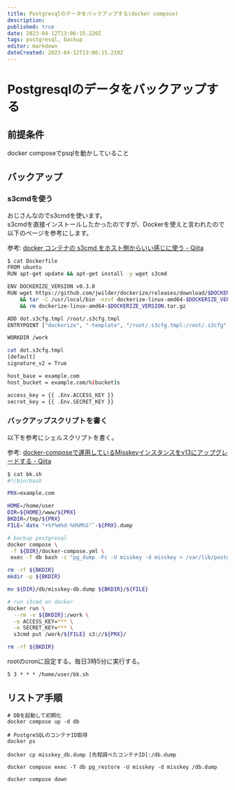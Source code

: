 ```yaml
---
title: Postgresqlのデータをバックアップする(docker compose)
description: 
published: true
date: 2023-04-12T13:06:15.220Z
tags: postgresql, backup
editor: markdown
dateCreated: 2023-04-12T13:06:15.219Z
---
```


# Postgresqlのデータをバックアップする

## 前提条件

docker composeでpsqlを動かしていること

## バックアップ

### s3cmdを使う

おじさんなのでs3cmdを使います。  
s3cmdを直接インストールしたかったのですが、Dockerを使えと言われたので以下のページを参考にします。

参考: [docker コンテナの s3cmd をホスト側からいい感じに使う - Qiita](https://qiita.com/tily/items/1c1965937e85d9e2db52)

```sh
$ cat Dockerfile 
FROM ubuntu
RUN apt-get update && apt-get install -y wget s3cmd

ENV DOCKERIZE_VERSION v0.3.0
RUN wget https://github.com/jwilder/dockerize/releases/download/$DOCKERIZE_VERSION/dockerize-linux-amd64-$DOCKERIZE_VERSION.tar.gz \
    && tar -C /usr/local/bin -xzvf dockerize-linux-amd64-$DOCKERIZE_VERSION.tar.gz \
    && rm dockerize-linux-amd64-$DOCKERIZE_VERSION.tar.gz

ADD dot.s3cfg.tmpl /root/.s3cfg.tmpl
ENTRYPOINT ["dockerize", "-template", "/root/.s3cfg.tmpl:/root/.s3cfg", "s3cmd"]

WORKDIR /work
```

```sh
cat dot.s3cfg.tmpl 
[default]
signature_v2 = True

host_base = example.com
host_bucket = example.com/%(bucket)s

access_key = {{ .Env.ACCESS_KEY }}
secret_key = {{ .Env.SECRET_KEY }}
```

### バックアップスクリプトを書く

以下を参考にシェルスクリプトを書く。

参考: [docker-composeで運用しているMisskeyインスタンスをv13にアップグレードする - Qiita](https://qiita.com/nexryai/items/a1a4d07fce338796535b)

```sh
$ cat bk.sh 
#!/bin/bash

PRX=example.com

HOME=/home/user
DIR=${HOME}/www/${PRX}
BKDIR=/tmp/${PRX}
FILE=`date "+%Y%m%d-%H%M%S"`-${PRX}.dump

# backup postgresql
docker compose \
 -f ${DIR}/docker-compose.yml \
 exec -T db bash -c "pg_dump -Fc -U misskey -d misskey > /var/lib/postgresql/data/misskey-db.dump"

rm -rf ${BKDIR}
mkdir -p ${BKDIR}

mv ${DIR}/db/misskey-db.dump ${BKDIR}/${FILE}

# run s3cmd on docker
docker run \
  --rm -v ${BKDIR}:/work \
  -e ACCESS_KEY=*** \
  -e SECRET_KEY=*** \
  s3cmd put /work/${FILE} s3://${PRX}/

rm -rf ${BKDIR}
```

rootのcronに設定する。毎日3時5分に実行する。

```
5 3 * * * /home/user/bk.sh
```

## リストア手順

```
# DBを起動して初期化
docker compose up -d db

# PostgreSQLのコンテナID取得
docker ps

docker cp misskey_db.dump [先程調べたコンテナID]:/db.dump

docker compose exec -T db pg_restore -U misskey -d misskey /db.dump

docker compose down
```

